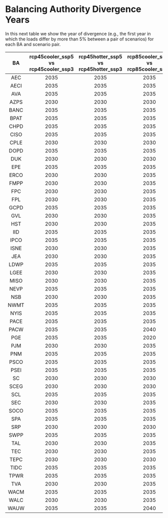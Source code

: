 # Balancing Authority Divergence Years
>
In this next table we show the year of divergence (e.g., the first year in which the loads differ by more than 5% 
between a pair of scenarios) for each BA and scenario pair.
>
| BA | rcp45cooler_ssp5 vs rcp45cooler_ssp3 | rcp45hotter_ssp5 vs rcp45hotter_ssp3 | rcp85cooler_ssp5 vs rcp85cooler_ssp3 | rcp85hotter_ssp5 vs rcp85hotter_ssp3 | rcp85cooler_ssp3 vs rcp45cooler_ssp3 | rcp85hotter_ssp3 vs rcp45hotter_ssp3 | rcp85cooler_ssp5 vs rcp45cooler_ssp5 | rcp85hotter_ssp5 vs rcp45hotter_ssp5 | rcp45hotter_ssp3 vs rcp45cooler_ssp3 | rcp45hotter_ssp5 vs rcp45cooler_ssp5 | rcp85hotter_ssp3 vs rcp85cooler_ssp3 | rcp85hotter_ssp5 vs rcp85cooler_ssp5 |
| :-: | :-: | :-: | :-: | :-: | :-: | :-: | :-: | :-: | :-: | :-: | :-: | :-: |   
| AEC  |  2035 |  2035 |  2035 |  2035 |  2055 |  2055 | 2070.0 | 2070.0 | -     | -      | 2085.0 | 2080.0 |
| AECI |  2035 |  2035 |  2035 |  2035 |  2050 |  2050 | 2080.0 | 2065.0 | -     | -      | 2060.0 | 2060.0 |
| AVA  |  2035 |  2035 |  2035 |  2035 |  2060 |  2055 | -      | 2085.0 | -     | -      | -      | -      |
| AZPS |  2030 |  2030 |  2030 |  2030 |  2050 |  2045 | 2090.0 | 2070.0 | -     | -      | -      | -      |
| BANC |  2035 |  2035 |  2035 |  2035 |  2050 |  2050 | -      | 2070.0 | -     | -      | -      | -      |
| BPAT |  2035 |  2035 |  2035 |  2035 |  2060 |  2055 | -      | 2090.0 | -     | -      | -      | -      |
| CHPD |  2035 |  2035 |  2035 |  2035 |  2060 |  2060 | -      | 2080.0 | -     | -      | -      | -      |
| CISO |  2035 |  2035 |  2035 |  2035 |  2050 |  2050 | -      | 2070.0 | -     | -      | -      | -      |
| CPLE |  2030 |  2030 |  2030 |  2030 |  2065 |  2060 | 2075.0 | 2070.0 | -     | -      | 2090.0 | 2080.0 |
| DOPD |  2035 |  2035 |  2035 |  2035 |  2060 |  2055 | -      | 2080.0 | -     | -      | -      | -      |
| DUK  |  2030 |  2030 |  2030 |  2030 |  2065 |  2060 | 2080.0 | 2070.0 | -     | -      | 2090.0 | 2090.0 |
| EPE  |  2035 |  2035 |  2035 |  2035 |  2045 |  2045 | 2090.0 | 2070.0 | -     | -      | -      | -      |
| ERCO |  2030 |  2030 |  2035 |  2035 |  2045 |  2045 | 2080.0 | 2070.0 | -     | -      | -      | -      |
| FMPP |  2030 |  2030 |  2035 |  2035 |  2050 |  2045 | 2070.0 | 2070.0 | -     | -      | -      | -      |
| FPC  |  2030 |  2030 |  2035 |  2035 |  2050 |  2045 | 2070.0 | 2070.0 | -     | -      | -      | -      |
| FPL  |  2030 |  2030 |  2035 |  2035 |  2045 |  2045 | 2070.0 | 2070.0 | -     | -      | -      | -      |
| GCPD |  2035 |  2035 |  2035 |  2035 |  2060 |  2060 | -      | -      | -     | -      | -      | -      |
| GVL  |  2030 |  2030 |  2035 |  2035 |  2045 |  2045 | 2070.0 | 2070.0 | -     | -      | -      | -      |
| HST  |  2030 |  2030 |  2035 |  2035 |  2045 |  2045 | 2070.0 | 2070.0 | -     | -      | -      | -      |
| IID  |  2035 |  2035 |  2035 |  2035 |  2045 |  2045 | 2070.0 | 2070.0 | -     | -      | -      | -      |
| IPCO |  2035 |  2035 |  2035 |  2035 |  2050 |  2050 | -      | 2085.0 | -     | -      | -      | -      |
| ISNE |  2030 |  2030 |  2035 |  2035 |  2075 |  2060 | -      | 2085.0 | -     | -      | 2080.0 | 2085.0 |
| JEA  |  2030 |  2030 |  2035 |  2035 |  2055 |  2045 | 2070.0 | 2070.0 | -     | -      | -      | -      |
| LDWP |  2035 |  2035 |  2035 |  2035 |  2045 |  2045 | -      | 2070.0 | -     | -      | -      | -      |
| LGEE |  2030 |  2030 |  2035 |  2035 |  2065 |  2060 | -      | 2080.0 | -     | -      | -      | -      |
| MISO |  2030 |  2030 |  2035 |  2035 |  2060 |  2055 | -      | 2080.0 | -     | -      | -      | -      |
| NEVP |  2035 |  2035 |  2035 |  2035 |  2055 |  2055 | -      | 2080.0 | -     | -      | -      | -      |
| NSB  |  2030 |  2030 |  2035 |  2035 |  2045 |  2045 | 2070.0 | 2070.0 | -     | -      | 2090.0 | 2085.0 |
| NWMT |  2035 |  2035 |  2035 |  2035 |  2040 |  2040 | -      | -      | -     | -      | -      | -      |
| NYIS |  2035 |  2035 |  2035 |  2035 |  2055 |  2055 | 2085.0 | 2070.0 | -     | -      | -      | -      |
| PACE |  2035 |  2035 |  2035 |  2035 |  2050 |  2050 | -      | -      | -     | -      | -      | -      |
| PACW |  2035 |  2035 |  2040 |  2040 |  2055 |  2055 | -      | 2090.0 | -     | -      | -      | -      |
| PGE  |  2035 |  2035 |  2020 |  2020 |  2055 |  2055 | -      | 2080.0 | -     | -      | -      | -      |
| PJM  |  2030 |  2030 |  2035 |  2035 |  2065 |  2060 | -      | 2070.0 | -     | -      | -      | -      |
| PNM  |  2035 |  2035 |  2035 |  2035 |  2050 |  2050 | -      | 2090.0 | -     | -      | -      | -      |
| PSCO |  2035 |  2035 |  2035 |  2035 |  2045 |  2045 | -      | 2090.0 | -     | -      | -      | -      |
| PSEI |  2035 |  2035 |  2035 |  2035 |  2060 |  2060 | -      | -      | -     | -      | -      | -      |
| SC   |  2030 |  2030 |  2030 |  2030 |  2060 |  2055 | 2080.0 | 2070.0 | -     | -      | -      | 2090.0 |
| SCEG |  2030 |  2030 |  2030 |  2030 |  2060 |  2055 | 2080.0 | 2070.0 | -     | -      | -      | 2090.0 |
| SCL  |  2035 |  2035 |  2035 |  2035 |  2065 |  2060 | -      | -      | -     | -      | -      | -      |
| SEC  |  2030 |  2030 |  2035 |  2035 |  2055 |  2050 | 2070.0 | 2070.0 | -     | -      | -      | -      |
| SOCO |  2035 |  2035 |  2035 |  2035 |  2060 |  2055 | 2075.0 | 2070.0 | -     | -      | -      | -      |
| SPA  |  2035 |  2035 |  2035 |  2035 |  2060 |  2055 | 2080.0 | 2080.0 | -     | -      | -      | -      |
| SRP  |  2030 |  2030 |  2030 |  2030 |  2050 |  2045 | 2090.0 | 2070.0 | -     | -      | -      | -      |
| SWPP |  2035 |  2035 |  2035 |  2035 |  2045 |  2050 | 2080.0 | 2070.0 | -     | -      | -      | -      |
| TAL  |  2030 |  2030 |  2035 |  2035 |  2045 |  2045 | 2070.0 | 2070.0 | -     | -      | -      | -      |
| TEC  |  2030 |  2030 |  2035 |  2035 |  2045 |  2045 | 2070.0 | 2070.0 | -     | -      | -      | -      |
| TEPC |  2030 |  2030 |  2030 |  2030 |  2045 |  2045 | 2085.0 | 2070.0 | -     | -      | -      | -      |
| TIDC |  2035 |  2035 |  2035 |  2035 |  2050 |  2050 | -      | 2070.0 | -     | -      | -      | -      |
| TPWR |  2035 |  2035 |  2035 |  2035 |  2065 |  2060 | -      | -      | -     | -      | -      | -      |
| TVA  |  2030 |  2030 |  2035 |  2035 |  2060 |  2055 | 2090.0 | 2070.0 | -     | -      | -      | 2090.0 |
| WACM |  2035 |  2035 |  2035 |  2035 |  2045 |  2045 | -      | 2090.0 | -     | -      | -      | -      |
| WALC |  2030 |  2030 |  2035 |  2035 |  2050 |  2055 | -      | -      | -     | -      | -      | -      |
| WAUW |  2035 |  2035 |  2040 |  2040 |  2040 |  2040 | 2090.0 | 2080.0 | -     | -      | -      | -      |
